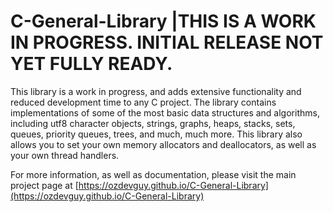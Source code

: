 # C-General-Library |THIS IS A WORK IN PROGRESS. INITIAL RELEASE NOT YET FULLY READY.
This library is a work in progress, and adds extensive functionality and reduced development time to any C project. The library contains implementations of some of the most basic data structures and algorithms, including utf8 character objects, strings, graphs, heaps, stacks, sets, queues, priority queues, trees, and much, much more. This library also allows you to set your own memory allocators and deallocators, as well as your own thread handlers.

For more information, as well as documentation, please visit the main project page at [https://ozdevguy.github.io/C-General-Library](https://ozdevguy.github.io/C-General-Library)
